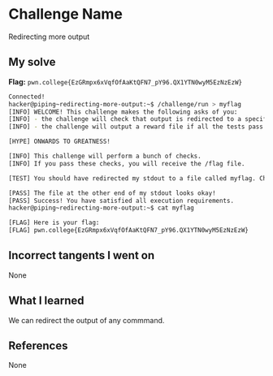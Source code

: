 # Challenge Name
Redirecting more output

## My solve
**Flag:** `pwn.college{EzGRmpx6xVqfOfAaKtQFN7_pY96.QX1YTN0wyM5EzNzEzW}`


```bash
Connected!
hacker@piping~redirecting-more-output:~$ /challenge/run > myflag
[INFO] WELCOME! This challenge makes the following asks of you:
[INFO] - the challenge will check that output is redirected to a specific file path : myflag
[INFO] - the challenge will output a reward file if all the tests pass : /flag

[HYPE] ONWARDS TO GREATNESS!

[INFO] This challenge will perform a bunch of checks.
[INFO] If you pass these checks, you will receive the /flag file.

[TEST] You should have redirected my stdout to a file called myflag. Checking...

[PASS] The file at the other end of my stdout looks okay!
[PASS] Success! You have satisfied all execution requirements.
hacker@piping~redirecting-more-output:~$ cat myflag

[FLAG] Here is your flag:
[FLAG] pwn.college{EzGRmpx6xVqfOfAaKtQFN7_pY96.QX1YTN0wyM5EzNzEzW}

```

## Incorrect tangents I went on
None

## What I learned
We can redirect the output of any commmand.

## References 
None
